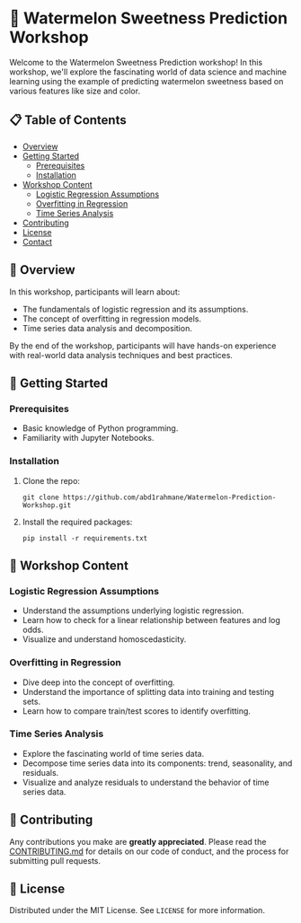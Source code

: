 # 🍉 Watermelon Sweetness Prediction Workshop

Welcome to the Watermelon Sweetness Prediction workshop! In this workshop, we'll explore the fascinating world of data science and machine learning using the example of predicting watermelon sweetness based on various features like size and color.

## 📋 Table of Contents

- [Overview](#overview)
- [Getting Started](#getting-started)
  - [Prerequisites](#prerequisites)
  - [Installation](#installation)
- [Workshop Content](#workshop-content)
  - [Logistic Regression Assumptions](#logistic-regression-assumptions)
  - [Overfitting in Regression](#overfitting-in-regression)
  - [Time Series Analysis](#time-series-analysis)
- [Contributing](#contributing)
- [License](#license)
- [Contact](#contact)

## 🌟 Overview

In this workshop, participants will learn about:
- The fundamentals of logistic regression and its assumptions.
- The concept of overfitting in regression models.
- Time series data analysis and decomposition.

By the end of the workshop, participants will have hands-on experience with real-world data analysis techniques and best practices.

## 🚀 Getting Started

### Prerequisites

- Basic knowledge of Python programming.
- Familiarity with Jupyter Notebooks.
  
### Installation

1. Clone the repo:
   ```
   git clone https://github.com/abd1rahmane/Watermelon-Prediction-Workshop.git
   ```

2. Install the required packages:
   ```
   pip install -r requirements.txt
   ```

## 📘 Workshop Content

### Logistic Regression Assumptions

- Understand the assumptions underlying logistic regression.
- Learn how to check for a linear relationship between features and log odds.
- Visualize and understand homoscedasticity.

### Overfitting in Regression

- Dive deep into the concept of overfitting.
- Understand the importance of splitting data into training and testing sets.
- Learn how to compare train/test scores to identify overfitting.

### Time Series Analysis

- Explore the fascinating world of time series data.
- Decompose time series data into its components: trend, seasonality, and residuals.
- Visualize and analyze residuals to understand the behavior of time series data.

## 🤝 Contributing

Any contributions you make are **greatly appreciated**. Please read the [CONTRIBUTING.md](CONTRIBUTING.md) for details on our code of conduct, and the process for submitting pull requests.

## 📜 License

Distributed under the MIT License. See `LICENSE` for more information.


